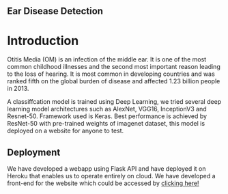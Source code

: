 ## Ear Disease Detection

# Introduction

Otitis Media (OM) is an infection of the middle ear. It is one of the most common childhood illnesses and the second most important reason leading to the loss of hearing. It is most common in developing countries and was ranked fifth on the global burden of disease and affected 1.23 billion people in 2013.


A classiffcation model is trained using Deep Learning, we tried several deep learning model architectures such as AlexNet, VGG16, InceptionV3 and Resnet-50. Framework used is Keras. Best performance is achieved by ResNet-50 with pre-trained weights of imagenet dataset, this model is deployed on a website for anyone to test. 

## Deployment

We have developed a webapp using Flask API and have deployed it on Heroku that enables us to operate entirely on cloud.
We have developed a front-end for the website which could be accessed by [clicking here!](https://otology.netlify.com)
